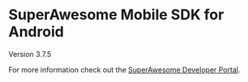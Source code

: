 SuperAwesome Mobile SDK for Android
===================================

Version 3.7.5

For more information check out the [SuperAwesome Developer Portal](https://developers.superawesome.tv/extdocs/sa-mobile-sdk-android/html/index.html).
